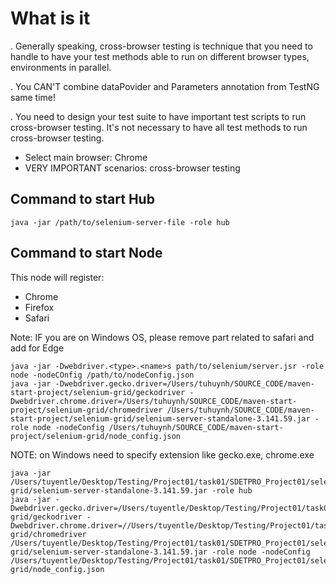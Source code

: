 # What is it
. Generally speaking, cross-browser testing is technique that you need to handle to 
    have your test methods able to run on different browser types, environments in parallel.

. You CAN'T combine dataPovider and Parameters annotation from TestNG same time!

. You need to design your test suite to have important test scripts to run cross-browser testing.
    It's not necessary to have all test methods to run cross-browser testing.
    
* Select main browser: Chrome
* VERY IMPORTANT scenarios: cross-browser testing
    
## Command to start Hub
```
java -jar /path/to/selenium-server-file -role hub
```

## Command to start Node
This node will register:
* Chrome
* Firefox
* Safari

Note: IF you are on Windows OS, please remove part related to safari and add for Edge
```
java -jar -Dwebdriver.<type>.<name>s path/to/selenium/server.jsr -role node -nodeCOnfig /path/to/nodeConfig.json
java -jar -Dwebdriver.gecko.driver=/Users/tuhuynh/SOURCE_CODE/maven-start-project/selenium-grid/geckodriver -Dwebdriver.chrome.driver=/Users/tuhuynh/SOURCE_CODE/maven-start-project/selenium-grid/chromedriver /Users/tuhuynh/SOURCE_CODE/maven-start-project/selenium-grid/selenium-server-standalone-3.141.59.jar -role node -nodeConfig /Users/tuhuynh/SOURCE_CODE/maven-start-project/selenium-grid/node_config.json

```

NOTE: on Windows need to specify extension like gecko.exe, chrome.exe

```note for myself - to start a hub
java -jar /Users/tuyentle/Desktop/Testing/Project01/task01/SDETPRO_Project01/selenium-grid/selenium-server-standalone-3.141.59.jar -role hub
java -jar -Dwebdriver.gecko.driver=/Users/tuyentle/Desktop/Testing/Project01/task01/SDETPRO_Project01/selenium-grid/geckodriver -Dwebdriver.chrome.driver=//Users/tuyentle/Desktop/Testing/Project01/task01/SDETPRO_Project01/selenium-grid/chromedriver /Users/tuyentle/Desktop/Testing/Project01/task01/SDETPRO_Project01/selenium-grid/selenium-server-standalone-3.141.59.jar -role node -nodeConfig /Users/tuyentle/Desktop/Testing/Project01/task01/SDETPRO_Project01/selenium-grid/node_config.json


```